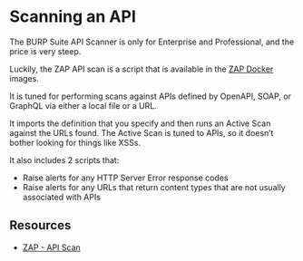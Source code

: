 # Scanning an API

The BURP Suite API Scanner is only for Enterprise and Professional, and the price is very steep.

Luckily, the ZAP API scan is a script that is available in the [ZAP Docker](https://www.zaproxy.org/docs/docker/about/) images.

It is tuned for performing scans against APIs defined by OpenAPI, SOAP, or GraphQL via either a local file or a URL.

It imports the definition that you specify and then runs an Active Scan against the URLs found. The Active Scan 
is tuned to APIs, so it doesn’t bother looking for things like XSSs.

It also includes 2 scripts that:

* Raise alerts for any HTTP Server Error response codes
* Raise alerts for any URLs that return content types that are not usually associated with APIs

## Resources

* [ZAP - API Scan](https://www.zaproxy.org/docs/docker/api-scan/)
